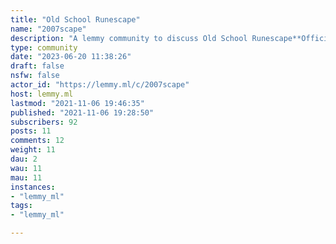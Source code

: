 ```yaml
---
title: "Old School Runescape" 
name: "2007scape"
description: "A lemmy community to discuss Old School Runescape**Official OSRS Resources**- [Old School Runescape](https://www.oldschool.runescape.com)- [Game Wiki](https://oldschool.runescape.wiki/)- [Official Announcements](https://secure.runescape.com/m=news/archive?oldschool=1)- [Overall Hiscores](https://secure.runescape.com/m=hiscore_oldschool/overall)- [HC Ironman Hiscores](https://secure.runescape.com/m=hiscore_oldschool_hardcore_ironman/overall)**Third-party Clients**- [Runelite](https://runelite.net/)**Interesting Bits**- [Runescape Historical Timeline (Video)](https://www.youtube.com/watch?v=tZlj694lcxA)"
type: community
date: "2023-06-20 11:38:26"
draft: false
nsfw: false
actor_id: "https://lemmy.ml/c/2007scape"
host: lemmy.ml
lastmod: "2021-11-06 19:46:35"
published: "2021-11-06 19:28:50"
subscribers: 92
posts: 11
comments: 12
weight: 11
dau: 2
wau: 11
mau: 11
instances:
- "lemmy_ml"
tags: 
- "lemmy_ml"

---
```

